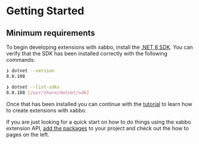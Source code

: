 # Getting Started

## Minimum requirements

To begin developing extensions with xabbo, install the [.NET 8 SDK](https://dotnet.microsoft.com/en-us/download/dotnet/8.0). You can verify that the SDK has been installed correctly with the following commands:

```sh
❯ dotnet --version
8.0.108

❯ dotnet --list-sdks
8.0.108 [/usr/share/dotnet/sdk]
```

Once that has been installed you can continue with the [tutorial](~/docs/tutorial/index.md) to learn how to create extensions with xabbo.

If you are just looking for a quick start on how to do things using the xabbo extension API, [add the packages](~/docs/how-to/basic/add-xabbo.md) to your project and check out the how to pages on the left.
